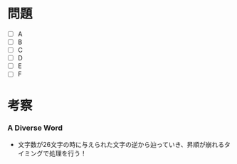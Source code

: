 # 問題
* [ ] A
* [ ] B
* [ ] C
* [ ] D
* [ ] E
* [ ] F

# 考察
### A Diverse Word
- 文字数が26文字の時に与えられた文字の逆から辿っていき、昇順が崩れるタイミングで処理を行う！
